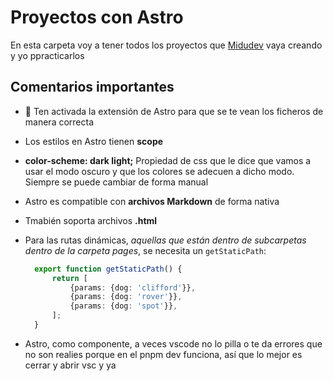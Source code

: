 # Proyectos con Astro

En esta carpeta voy a tener todos los proyectos que [Midudev](https://midu.dev) vaya creando y yo ppracticarlos

## Comentarios importantes

- 👀 Ten activada la extensión de Astro para que se te vean los ficheros de manera correcta

- Los estilos en Astro tienen **scope**

- **color-scheme: dark light;** Propiedad de css que le dice que vamos a usar el modo oscuro y que los colores se adecuen a dicho modo. Siempre se puede cambiar de forma manual

- Astro es compatible con **archivos Markdown** de forma nativa

- Tmabién soporta archivos **.html**

- Para las rutas dinámicas, _aquellas que están dentro de subcarpetas dentro de la carpeta pages_, se necesita un `getStaticPath`:

  ```ts
    export function getStaticPath() {
        return [
            {params: {dog: 'clifford'}},
            {params: {dog: 'rover'}},
            {params: {dog: 'spot'}},
        ];
    }
  ```

- Astro, como componente, a veces vscode no lo pilla o te da errores que no son realies porque en el pnpm dev funciona, así que lo mejor es cerrar y abrir vsc y ya
